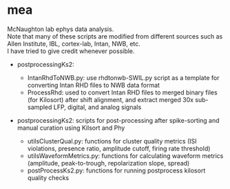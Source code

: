 # mea
McNaughton lab ephys data analysis. \
Note that many of these scripts are modified from different sources such as Allen Institute, IBL, cortex-lab, Intan, NWB, etc. \
I have tried to give credit whenever possible.


* postprocessingKs2:
  * IntanRhdToNWB.py: use rhdtonwb-SWIL.py script as a template for converting Intan RHD files to NWB data format
  * ProcessRhd: used to convert Intan RHD files to merged binary files (for Kilosort) after shift alignment, and extract merged 30x sub-sampled LFP, digital, and analog signals
    
* postprocessingKs2: scripts for post-processing after spike-sorting and manual curation using Kilsort and Phy
  * utilsClusterQual.py: functions for cluster quality metrics (ISI violations, presence ratio, amplitude cutoff, firing rate threshold)
  * utilsWaveformMetrics.py: functions for calculating waveform metrics (amplitude, peak-to-trough, repolarization slope, spread)
  * postProcessKs2.py: functions for running postprocess kilosort quality checks 
